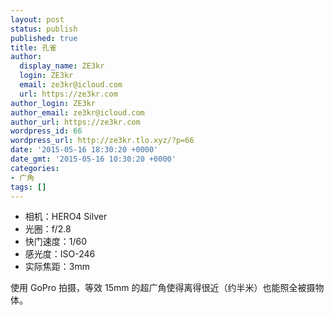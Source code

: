 ```yaml
---
layout: post
status: publish
published: true
title: 孔雀
author:
  display_name: ZE3kr
  login: ZE3kr
  email: ze3kr@icloud.com
  url: https://ze3kr.com
author_login: ZE3kr
author_email: ze3kr@icloud.com
author_url: https://ze3kr.com
wordpress_id: 66
wordpress_url: http://ze3kr.tlo.xyz/?p=66
date: '2015-05-16 18:30:20 +0000'
date_gmt: '2015-05-16 10:30:20 +0000'
categories:
- 广角
tags: []
---
```

<ul>
<li>相机：HERO4 Silver</li>
<li>光圈：f/2.8</li>
<li>快门速度：1/60</li>
<li>感光度：ISO-246</li>
<li>实际焦距：3mm</li>
</ul>
<p>使用 GoPro 拍摄，等效 15mm 的超广角使得离得很近（约半米）也能照全被摄物体。</p>
